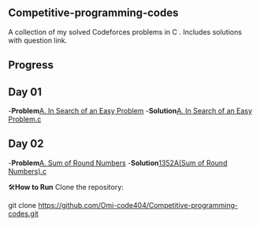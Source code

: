 ## Competitive-programming-codes
A collection of my solved Codeforces problems in C . Includes solutions with question link.

## Progress
## Day 01
-**Problem**[A. In Search of an Easy Problem](https://codeforces.com/contest/1030/problem/A)
-**Solution**[A. In Search of an Easy Problem.c](https://github.com/Omi-code404/Competitive-programming-codes/blob/main/Day01/Day02_A.In%20Search%20of%20an%20Easy%20problem.c) 
## Day 02
-**Problem**[A. Sum of Round Numbers](https://codeforces.com/problemset/problem/1352/A)
-**Solution**[1352A(Sum of Round Numbers).c](https://github.com/Omi-code404/Competitive-programming-codes/blob/main/Day02/1352A(Sum%20of%20Round%20Numbers).c)



🛠**How to Run**
Clone the repository:

git clone https://github.com/Omi-code404/Competitive-programming-codes.git
